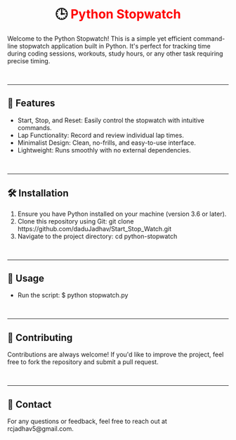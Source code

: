 <center>
  <h1>🕒 <b style="color:Red">Python Stopwatch</b></h1>
</center>

<p>Welcome to the Python Stopwatch! This is a simple yet efficient command-line stopwatch application built in Python. It's perfect for tracking time during coding sessions, workouts, study hours, or any other task requiring precise timing.</p>
<br>
<hr>
<h2>🚀 <b>Features</b> </h2>
<ul>
 <li>Start, Stop, and Reset: Easily control the stopwatch with intuitive commands.</li>
 <li>Lap Functionality: Record and review individual lap times.</li>
 <li>Minimalist Design: Clean, no-frills, and easy-to-use interface.</li>
 <li>Lightweight: Runs smoothly with no external dependencies.</li>
</ul>
<br>
<hr>

<h2>🛠️ <b>Installation</b> </h2>
 <ol>
   <li> Ensure you have Python installed on your machine (version 3.6 or later).</li>
   <li>Clone this repository using Git: git clone https://github.com/daduJadhav/Start_Stop_Watch.git</li>
   <li>Navigate to the project directory: cd python-stopwatch</li>
 </ol>

<br>
<hr>

<h2>🏃 <b>Usage</b> </h2>
<ul>
 <li>Run the script:
        $ python stopwatch.py
 </li>
</ul>

<br>
<hr>

<h2> 🤝 <b>Contributing</b> </h2>
<p>Contributions are always welcome! If you'd like to improve the project, feel free to fork the repository and submit a pull request.
</p>

<br>
<hr>

<h2> 📧 <b>Contact</b> </h2>
<p>For any questions or feedback, feel free to reach out at rcjadhav5@gmail.com.</p>

